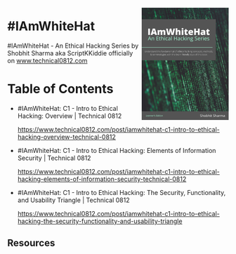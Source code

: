 <a href="https://www.technical0812.com"><img src="frontcover.png" alt="Mastering spaCy" height="256px" align="right"></a>


# #IAmWhiteHat
#IAmWhiteHat - An Ethical Hacking Series by Shobhit Sharma aka ScriptKKiddie officially on www.technical0812.com


# Table of Contents


- #IAmWhiteHat: C1 - Intro to Ethical Hacking: Overview | Technical 0812 

  https://www.technical0812.com/post/iamwhitehat-c1-intro-to-ethical-hacking-overview-technical-0812

- #IAmWhiteHat: C1 - Intro to Ethical Hacking: Elements of Information Security | Technical 0812 

  https://www.technical0812.com/post/iamwhitehat-c1-intro-to-ethical-hacking-elements-of-information-security-technical-0812
  
- #IAmWhiteHat: C1 - Intro to Ethical Hacking: The Security, Functionality, and Usability Triangle | Technical 0812
  
  https://www.technical0812.com/post/iamwhitehat-c1-intro-to-ethical-hacking-the-security-functionality-and-usability-triangle
  
  
## Resources 
